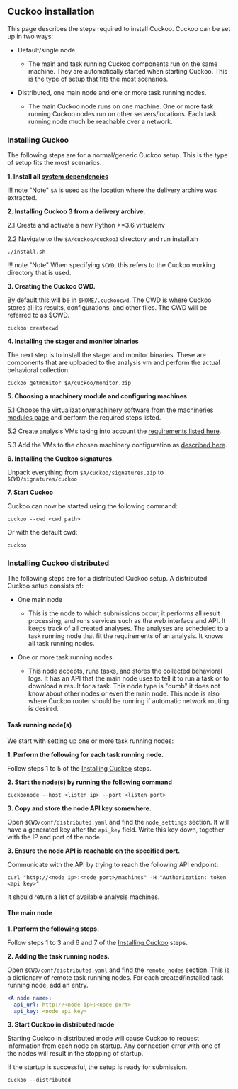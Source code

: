 ## Cuckoo installation

This page describes the steps required to install Cuckoo. Cuckoo can be set up in two ways:

* Default/single node.
    * The main and task running Cuckoo components run on the same machine. They are automatically started
    when starting Cuckoo. This is the type of setup that fits the most scenarios.

* Distributed, one main node and one or more task running nodes.
    * The main Cuckoo node runs on one machine. One or more task running Cuckoo nodes run on other servers/locations.
    Each task running node much be reachable over a network.


### Installing Cuckoo

The following steps are for a normal/generic Cuckoo setup. This is the type of setup fits the most scenarios.

**1. Install all [system dependencies](deps.md)**

!!! note "Note"
    `$A` is used as the location where the delivery archive was extracted.


**2. Installing Cuckoo 3 from a delivery archive.**

2.1 Create and activate a new Python >=3.6 virtualenv

2.2 Navigate to the `$A/cuckoo/cuckoo3` directory and run install.sh


    ./install.sh


!!! note "Note"
    When specifying `$CWD`, this refers to the Cuckoo working directory that is used.

**3. Creating the Cuckoo CWD.**

By default this will be in `$HOME/.cuckoocwd`. The CWD is where
Cuckoo stores all its results, configurations, and other files. The CWD will be referred to as $CWD.


    cuckoo createcwd

**4. Installing the stager and monitor binaries** 

The next step is to install the stager and monitor binaries. These are components that 
are uploaded to the analysis vm and perform the actual behavioral collection.

    cuckoo getmonitor $A/cuckoo/monitor.zip

**5. Choosing a machinery module and configuring machines.**

5.1 Choose the virtualization/machinery software from the [machineries modules page](machineries.md) and perform the required steps listed.

5.2 Create analysis VMs taking into account the [requirements listed here](vmcreation.md).

5.3 Add the VMs to the chosen machinery configuration as [described here](vmcreation.md#adding-machines-to-cuckoo).

**6. Installing the Cuckoo signatures**.

 Unpack everything from `$A/cuckoo/signatures.zip` to `$CWD/signatures/cuckoo`

**7. Start Cuckoo**

Cuckoo can now be started using the following command:

    cuckoo --cwd <cwd path>

Or with the default cwd:

    cuckoo


### Installing Cuckoo distributed

The following steps are for a distributed Cuckoo setup. A distributed Cuckoo setup consists
of:

* One main node
    * This is the node to which submissions occur, it performs all result processing, and runs services such as the web interface and API.
    It keeps track of all created analyses. The analyses are scheduled to a task running node that fit the requirements of an analysis. It knows all
    task running nodes.

* One or more task running nodes
    * This node accepts, runs tasks, and stores the collected behavioral logs. It has an API that the main node uses to tell it to run a task or to download a result for a task. This node type is "dumb" it does not know about other nodes or even the main node. This node is also where Cuckoo rooter should be running if automatic network routing is desired.

#### Task running node(s)

We start with setting up one or more task running nodes:

**1. Perform the following for each task running node.**

Follow steps 1 to 5 of the [Installing Cuckoo](#installing-cuckoo) steps.

**2. Start the node(s) by running the following command**

    cuckoonode --host <listen ip> --port <listen port>

**3. Copy and store the node API key somewhere.**

Open `$CWD/conf/distributed.yaml` and find the `node_settings` section. It will have a generated key after the `api_key` field.
Write this key down, together with the IP and port of the node.

**3. Ensure the node API is reachable on the specified port.**

Communicate with the API by trying to reach the following API endpoint:

    curl "http://<node ip>:<node port>/machines" -H "Authorization: token <api key>"

It should return a list of available analysis machines.

#### The main node

**1. Perform the following steps.**

Follow steps 1 to 3 and 6 and 7 of the [Installing Cuckoo](#installing-cuckoo) steps.

**2. Adding the task running nodes.**

Open `$CWD/conf/distributed.yaml` and find the `remote_nodes` section. This is a dictionary of remote task running nodes.
For each created/installed task running node, add an entry.

```yaml
<A node name>:
  api_url: http://<node ip>:<node port>
  api_key: <node api key>
```

**3. Start Cuckoo in distributed mode**

Starting Cuckoo in distributed mode will cause Cuckoo to request information from each node on startup. Any connection error with one of 
the nodes will result in the stopping of startup.

If the startup is successful, the setup is ready for submission.

    cuckoo --distributed
